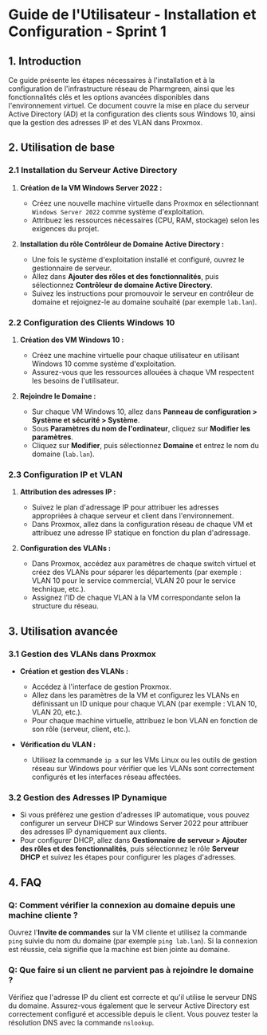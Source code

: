 # Guide de l'Utilisateur - Installation et Configuration - Sprint 1

## 1. Introduction

Ce guide présente les étapes nécessaires à l'installation et à la configuration de l'infrastructure réseau de Pharmgreen, ainsi que les fonctionnalités clés et les options avancées disponibles dans l'environnement virtuel. Ce document couvre la mise en place du serveur Active Directory (AD) et la configuration des clients sous Windows 10, ainsi que la gestion des adresses IP et des VLAN dans Proxmox.

## 2. Utilisation de base

### 2.1 Installation du Serveur Active Directory

1. **Création de la VM Windows Server 2022 :**
   - Créez une nouvelle machine virtuelle dans Proxmox en sélectionnant `Windows Server 2022` comme système d'exploitation.
   - Attribuez les ressources nécessaires (CPU, RAM, stockage) selon les exigences du projet.

2. **Installation du rôle Contrôleur de Domaine Active Directory :**
   - Une fois le système d'exploitation installé et configuré, ouvrez le gestionnaire de serveur.
   - Allez dans **Ajouter des rôles et des fonctionnalités**, puis sélectionnez **Contrôleur de domaine Active Directory**.
   - Suivez les instructions pour promouvoir le serveur en contrôleur de domaine et rejoignez-le au domaine souhaité (par exemple `lab.lan`).

### 2.2 Configuration des Clients Windows 10

1. **Création des VM Windows 10 :**
   - Créez une machine virtuelle pour chaque utilisateur en utilisant Windows 10 comme système d'exploitation.
   - Assurez-vous que les ressources allouées à chaque VM respectent les besoins de l'utilisateur.

2. **Rejoindre le Domaine :**
   - Sur chaque VM Windows 10, allez dans **Panneau de configuration > Système et sécurité > Système**.
   - Sous **Paramètres du nom de l'ordinateur**, cliquez sur **Modifier les paramètres**.
   - Cliquez sur **Modifier**, puis sélectionnez **Domaine** et entrez le nom du domaine (`lab.lan`).

### 2.3 Configuration IP et VLAN

1. **Attribution des adresses IP :**
   - Suivez le plan d'adressage IP pour attribuer les adresses appropriées à chaque serveur et client dans l'environnement.
   - Dans Proxmox, allez dans la configuration réseau de chaque VM et attribuez une adresse IP statique en fonction du plan d'adressage.

2. **Configuration des VLANs :**
   - Dans Proxmox, accédez aux paramètres de chaque switch virtuel et créez des VLANs pour séparer les départements (par exemple : VLAN 10 pour le service commercial, VLAN 20 pour le service technique, etc.).
   - Assignez l'ID de chaque VLAN à la VM correspondante selon la structure du réseau.

## 3. Utilisation avancée

### 3.1 Gestion des VLANs dans Proxmox

- **Création et gestion des VLANs :**
   - Accédez à l'interface de gestion Proxmox.
   - Allez dans les paramètres de la VM et configurez les VLANs en définissant un ID unique pour chaque VLAN (par exemple : VLAN 10, VLAN 20, etc.).
   - Pour chaque machine virtuelle, attribuez le bon VLAN en fonction de son rôle (serveur, client, etc.).

- **Vérification du VLAN :**
   - Utilisez la commande `ip a` sur les VMs Linux ou les outils de gestion réseau sur Windows pour vérifier que les VLANs sont correctement configurés et les interfaces réseau affectées.

### 3.2 Gestion des Adresses IP Dynamique

- Si vous préférez une gestion d'adresses IP automatique, vous pouvez configurer un serveur DHCP sur Windows Server 2022 pour attribuer des adresses IP dynamiquement aux clients.
- Pour configurer DHCP, allez dans **Gestionnaire de serveur > Ajouter des rôles et des fonctionnalités**, puis sélectionnez le rôle **Serveur DHCP** et suivez les étapes pour configurer les plages d'adresses.

## 4. FAQ

### Q: Comment vérifier la connexion au domaine depuis une machine cliente ?

Ouvrez l'**Invite de commandes** sur la VM cliente et utilisez la commande `ping` suivie du nom du domaine (par exemple `ping lab.lan`). Si la connexion est réussie, cela signifie que la machine est bien jointe au domaine.

### Q: Que faire si un client ne parvient pas à rejoindre le domaine ?

Vérifiez que l'adresse IP du client est correcte et qu'il utilise le serveur DNS du domaine. Assurez-vous également que le serveur Active Directory est correctement configuré et accessible depuis le client. Vous pouvez tester la résolution DNS avec la commande `nslookup`.
